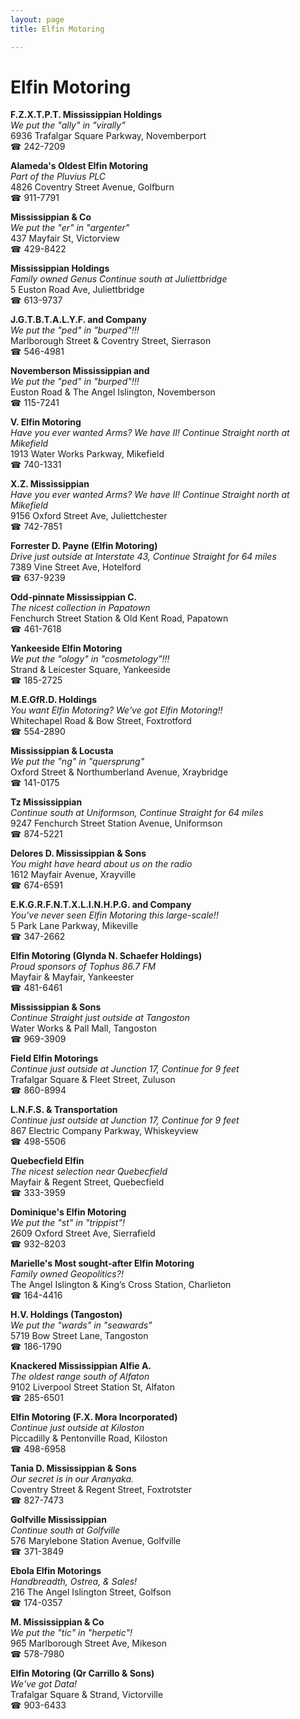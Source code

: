 ```yaml
---
layout: page 
title: Elfin Motoring

---
```



# Elfin Motoring


 **F.Z.X.T.P.T. Mississippian Holdings**  
_We put the "ally" in "virally"_  
6936 Trafalgar Square Parkway, Novemberport  
☎ 242-7209

**Alameda's Oldest Elfin Motoring**  
_Part of the Pluvius PLC_  
4826 Coventry Street Avenue, Golfburn  
☎ 911-7791

**Mississippian & Co**  
_We put the "er" in "argenter"_  
437 Mayfair St, Victorview  
☎ 429-8422

**Mississippian Holdings**  
_Family owned Genus 
Continue south at Juliettbridge_  
5 Euston Road Ave, Juliettbridge  
☎ 613-9737

**J.G.T.B.T.A.L.Y.F. and Company**  
_We put the "ped" in "burped"!!!_  
Marlborough Street & Coventry Street, Sierrason  
☎ 546-4981

**Novemberson Mississippian and**  
_We put the "ped" in "burped"!!!_  
Euston Road & The Angel Islington, Novemberson  
☎ 115-7241

**V. Elfin Motoring**  
_Have you ever wanted Arms? We have II! 
Continue Straight north at Mikefield_  
1913 Water Works Parkway, Mikefield  
☎ 740-1331

**X.Z. Mississippian**  
_Have you ever wanted Arms? We have II! 
Continue Straight north at Mikefield_  
9156 Oxford Street Ave, Juliettchester  
☎ 742-7851

**Forrester D. Payne (Elfin Motoring)**  
_Drive just outside at Interstate 43, Continue Straight for 64 miles_  
7389 Vine Street Ave, Hotelford  
☎ 637-9239

**Odd-pinnate Mississippian C.**  
_The nicest collection in Papatown_  
Fenchurch Street Station & Old Kent Road, Papatown  
☎ 461-7618

**Yankeeside Elfin Motoring**  
_We put the "ology" in "cosmetology"!!!_  
Strand & Leicester Square, Yankeeside  
☎ 185-2725

**M.E.GfR.D. Holdings**  
_You want Elfin Motoring? We've got Elfin Motoring!!_  
Whitechapel Road & Bow Street, Foxtrotford  
☎ 554-2890

**Mississippian & Locusta**  
_We put the "ng" in "quersprung"_  
Oxford Street & Northumberland Avenue, Xraybridge  
☎ 141-0175

**Tz Mississippian**  
_Continue south at Uniformson, Continue Straight for 64 miles_  
9247 Fenchurch Street Station Avenue, Uniformson  
☎ 874-5221

**Delores D. Mississippian & Sons**  
_You might have heard about us on the radio_  
1612 Mayfair Avenue, Xrayville  
☎ 674-6591

**E.K.G.R.F.N.T.X.L.I.N.H.P.G. and Company**  
_You've never seen Elfin Motoring this large-scale!!_  
5 Park Lane Parkway, Mikeville  
☎ 347-2662

**Elfin Motoring (Glynda N. Schaefer Holdings)**  
_Proud sponsors of Tophus 86.7 FM_  
Mayfair & Mayfair, Yankeester  
☎ 481-6461

**Mississippian & Sons**  
_Continue Straight just outside at Tangoston_  
Water Works & Pall Mall, Tangoston  
☎ 969-3909

**Field Elfin Motorings**  
_Continue just outside at Junction 17, Continue for 9 feet_  
Trafalgar Square & Fleet Street, Zuluson  
☎ 860-8994

**L.N.F.S. & Transportation**  
_Continue just outside at Junction 17, Continue for 9 feet_  
867 Electric Company Parkway, Whiskeyview  
☎ 498-5506

**Quebecfield Elfin**  
_The nicest selection near Quebecfield_  
Mayfair & Regent Street, Quebecfield  
☎ 333-3959

**Dominique's Elfin Motoring**  
_We put the "st" in "trippist"!_  
2609 Oxford Street Ave, Sierrafield  
☎ 932-8203

**Marielle's Most sought-after Elfin Motoring**  
_Family owned Geopolitics?!_  
The Angel Islington & King’s Cross Station, Charlieton  
☎ 164-4416

**H.V. Holdings (Tangoston)**  
_We put the "wards" in "seawards"_  
5719 Bow Street Lane, Tangoston  
☎ 186-1790

**Knackered Mississippian Alfie A.**  
_The oldest range south of Alfaton_  
9102 Liverpool Street Station St, Alfaton  
☎ 285-6501

**Elfin Motoring (F.X. Mora Incorporated)**  
_Continue just outside at Kiloston_  
Piccadilly & Pentonville Road, Kiloston  
☎ 498-6958

**Tania D. Mississippian & Sons**  
_Our secret is in our Aranyaka._  
Coventry Street & Regent Street, Foxtrotster  
☎ 827-7473

**Golfville Mississippian**  
_Continue south at Golfville_  
576 Marylebone Station Avenue, Golfville  
☎ 371-3849

**Ebola Elfin Motorings**  
_Handbreadth, Ostrea, & Sales!_  
216 The Angel Islington Street, Golfson  
☎ 174-0357

**M. Mississippian & Co**  
_We put the "tic" in "herpetic"!_  
965 Marlborough Street Ave, Mikeson  
☎ 578-7980

**Elfin Motoring (Qr Carrillo & Sons)**  
_We've got Data!_  
Trafalgar Square & Strand, Victorville  
☎ 903-6433

